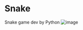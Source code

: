# Snake
Snake game dev by Python
![image](https://user-images.githubusercontent.com/80030744/192092170-30386958-96cd-41bb-b6c7-dbf6f29a84cb.png)
